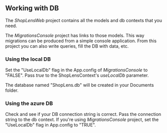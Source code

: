 ## Working with DB

The *ShopLensWeb* project contains all the models and db contexts that you need.

The *MigrationsConsole* project has links to those models. This way
migrations can be produced from a simple console application. From this 
project you can also write queries, fill the DB with data, etc.

### Using the local DB

Set the "UseLocalDb" flag in the App.config of *MigrationsConsole* to "FALSE".
Pass *true* to the ShopLensContext's *useLocalDb* parameter.

The database named "ShopLens.db" will be created in your Documents folder.

### Using the azure DB

Check and see if your DB connection string is correct. Pass the connection string
to the db context. If you're using *MigrationsConsole* project, set the 
"UseLocalDb" flag in App.config to "TRUE".